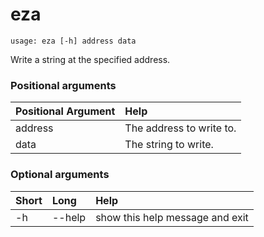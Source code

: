 <!-- THIS PART OF THIS FILE IS AUTOGENERATED. DO NOT MODIFY IT. See scripts/generate-docs.sh -->
# eza

```text
usage: eza [-h] address data

```

Write a string at the specified address.
### Positional arguments

|Positional Argument|Help|
| :--- | :--- |
|address|The address to write to.|
|data|The string to write.|

### Optional arguments

|Short|Long|Help|
| :--- | :--- | :--- |
|-h|--help|show this help message and exit|

<!-- END OF AUTOGENERATED PART. Do not modify this line or the line below, they mark the end of the auto-generated part of the file. If you want to extend the documentation in a way which cannot easily be done by adding to the command help description, write below the following line. -->
<!-- ------------\>8---- ----\>8---- ----\>8------------ -->
